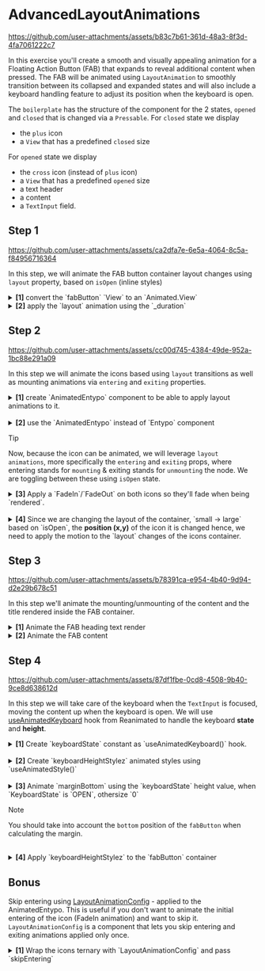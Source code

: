 # AdvancedLayoutAnimations

https://github.com/user-attachments/assets/b83c7b61-361d-48a3-8f3d-4fa7061222c7

In this exercise you'll create a smooth and visually appealing animation for a Floating Action Button (FAB) that expands to reveal additional content when pressed.
The FAB will be animated using `LayoutAnimation` to smoothly transition between its collapsed and expanded states and will also include a keyboard handling feature to adjust its position when the keyboard is open.

The `boilerplate` has the structure of the component for the 2 states, `opened` and `closed` that is changed via a `Pressable`.
For `closed` state we display

- the `plus` icon
- a `View` that has a predefined `closed` size

For `opened` state we display

- the `cross` icon (instead of `plus` icon)
- a `View` that has a predefined `opened` size
- a text header
- a content
- a `TextInput` field.

## Step 1

https://github.com/user-attachments/assets/ca2dfa7e-6e5a-4064-8c5a-f84956716364


In this step, we will animate the FAB button container layout changes using `layout` property, based on `isOpen` (inline styles)

<details>
<summary>
  <b>[1]</b> convert the `fabButton` `View` to an `Animated.View`
</summary>

```jsx
<Animated.View
  style={[
    {
      width: isOpen ? _openedSize : _closedSize,
      height: isOpen ? "auto" : _closedSize,
      minHeight: _closedSize,
    },
    styles.fabButton,
  ]}>
  // ...
</Animated.View>
```

</details>
<details>
<summary>
  <b>[2]</b> apply the `layout` animation using the `_duration`
</summary>

```jsx
<Animated.View
  style={[
    {
      width: isOpen ? _openedSize : _closedSize,
      height: isOpen ? "auto" : _closedSize,
      minHeight: _closedSize,
    },
    styles.fabButton,
  ]}
  layout={LinearTransition.duration(_duration)}>
  // ...
</Animated.View>
```

</details>

## Step 2

https://github.com/user-attachments/assets/cc00d745-4384-49de-952a-1bc88e291a09

In this step we will animate the icons based using `layout` transitions as well as mounting animations via `entering` and `exiting` properties.

<details>
<summary>
  <b>[1]</b> create `AnimatedEntypo` component to be able to apply layout animations to it.
</summary>

```jsx
const AnimatedEntypo = Animated.createAnimatedComponent(Entypo);
```

</details>
<br />
<details>
<summary>
  <b>[2]</b> use the `AnimatedEntypo` instead of `Entypo` component
</summary>

```jsx
{
  isOpen ? (
    <AnimatedEntypo
      key='close'
      name='cross'
      size={_closeIconSize}
      color='#fff'
    />
  ) : (
    <AnimatedEntypo key='open' name='plus' size={_openIconSize} color='#fff' />
  );
}
```

</details>

> [!TIP]
> Now, because the icon can be animated, we will leverage `layout animations`, more specifically the `entering` and `exiting` props, where entering stands for `mounting` & exiting stands for `unmounting` the node. We are toggling between these using `isOpen` state.

<details>

<summary>
  <b>[3]</b> Apply a `FadeIn`/`FadeOut` on both icons so they'll fade when being `rendered`.
</summary>

```jsx
{
  isOpen ? (
    <AnimatedEntypo
      key='close'
      name='cross'
      // ...
      entering={FadeIn.duration(_duration)}
      exiting={FadeOut.duration(_duration)}
    />
  ) : (
    <AnimatedEntypo
      key='open'
      name='plus'
      // ...
      entering={FadeIn.duration(_duration)}
      exiting={FadeOut.duration(_duration)}
    />
  );
}
```

</details>
<br />
<details>
<summary>
  <b>[4]</b> Since we are changing the layout of the container, `small -> large` based on `isOpen`, the <b>position (x,y)</b> of the icon it is changed hence, we need to apply the motion to the `layout` changes of the icons container.
</summary>
  <br/>
<details>

<summary>
<b>[4.1]</b> create an `AnimatedPressable` using `Animated.createAnimatedComponent`
</summary>

```jsx
const AnimatedPressable = Animated.createAnimatedComponent(Pressable);
```

</details>
<details>

<summary>
<b>[4.2]</b> use this component instead of the `Pressable`
</summary>

```jsx
<AnimatedPressable onPress={() => setIsOpen((isOpen) => !isOpen)} />
```

</details>
<details>

<summary>
<b>[4.3]</b> apply the layout transition to the `AnimatedPressable` component, using the same `_duration` constant
</summary>

```jsx
<AnimatedPressable
  // ...
  layout={LinearTransition.duration(_duration)}
/>
```

</details>
</details>

## Step 3

https://github.com/user-attachments/assets/b78391ca-e954-4b40-9d94-d2e29b678c51

In this step we'll animate the mounting/unmounting of the content and the title rendered inside the FAB container.

<details>
<summary>
  <b>[1]</b> Animate the FAB heading text render
</summary>
  <br/>
<details>

<summary>
<b>[1.1]</b> convert the heading `Text` to an `Animated.Text`
</summary>

```jsx
{
  isOpen && (
    <Animated.Text style={styles.heading}>App.js Workshop</Animated.Text>
  );
}
```

</details>
<details>
<summary>
<b>[1.2]</b> Apply a `FadeInDown`/`FadeOutDown` with `_duration` when it's being `rendered`.
</summary>

```jsx
{
  isOpen && (
    <Animated.Text
      style={styles.heading}
      entering={FadeInDown.duration(_duration)}
      exiting={FadeOutDown.duration(_duration)}>
      App.js Workshop
    </Animated.Text>
  );
}
```

</details>
</details>

<details>
<summary>
  <b>[2]</b> Animate the FAB content
</summary>
  <br/>
<details>

<summary>
<b>[2.1]</b> convert the content `View` to an `Animated.View`
</summary>

```jsx
{
  isOpen && <Animated.View style={styles.content}>//...</Animated.View>;
}
```

</details>
<details>
<summary>
<b>[2.2]</b> Use the same `FadeInDown`/`FadeOutDown`, used on the heading.
</summary>

```jsx
{
  isOpen && (
    <Animated.View
      entering={FadeInDown.duration(_duration)}
      exiting={FadeOutDown.duration(_duration)}
      style={styles.content}>
      // ...
    </Animated.View>
  );
}
```

</details>
</details>

## Step 4

https://github.com/user-attachments/assets/87df1fbe-0cd8-4508-9b40-9ce8d638612d

In this step we will take care of the keyboard when the `TextInput` is focused, moving the content up when the keyboard is open.
We will use [useAnimatedKeyboard](https://docs.swmansion.com/react-native-reanimated/docs/next/device/useAnimatedKeyboard/) hook from Reanimated to handle the keyboard <b>state</b> and <b>height</b>.

<details>
<summary>
  <b>[1]</b> Create `keyboardState` constant as `useAnimatedKeyboard()` hook.
</summary>

```jsx
const keyboardState = useAnimatedKeyboard();
```

</details>
<br />
<details>
<summary>
  <b>[2]</b> Create `keyboardHeightStylez` animated styles using `useAnimatedStyle()`
</summary>

```jsx
const keyboardHeightStylez = useAnimatedStyle(() => {
  return {};
});
```

</details>
<br />
<details>
<summary>
  <b>[3]</b> Animate `marginBottom` using the `keyboardState` height value, when `KeyboardState` is `OPEN`, othersize `0`
</summary>

```jsx
const keyboardHeightStylez = useAnimatedStyle(() => {
  return {
    marginBottom:
      keyboardState.state.value === KeyboardState.OPEN
        ? keyboardState.height.value - 80 + _spacing
        : 0,
  };
});
```

</details>

> [!NOTE]
> You should take into account the `bottom` position of the `fabButton` when calculating the margin.

<br />
<details>
<summary>
  <b>[4]</b> Apply `keyboardHeightStylez` to the `fabButton` container
</summary>

```jsx
<Animated.View
  style={[
    {
      width: isOpen ? _openedSize : _closedSize,
      height: isOpen ? "auto" : _closedSize,
    },
    styles.fabButton,
    keyboardHeightStylez,
  ]}
  layout={LinearTransition.duration(_duration)}>
  //...
</Animated.View>
```

</details>

## Bonus

Skip entering using [LayoutAnimationConfig](https://docs.swmansion.com/react-native-reanimated/docs/next/layout-animations/layout-animation-config/) - applied to the AnimatedEntypo.
This is useful if you don't want to animate the initial entering of the icon (FadeIn animation) and want to skip it.
`LayoutAnimationConfig` is a component that lets you skip entering and exiting animations applied only once.

<details>
<summary>
  <b>[1]</b> Wrap the icons ternary with `LayoutAnimationConfig` and pass `skipEntering`
</summary>

```jsx
<LayoutAnimationConfig skipEntering>//...</LayoutAnimationConfig>
```

</details>
<br />
